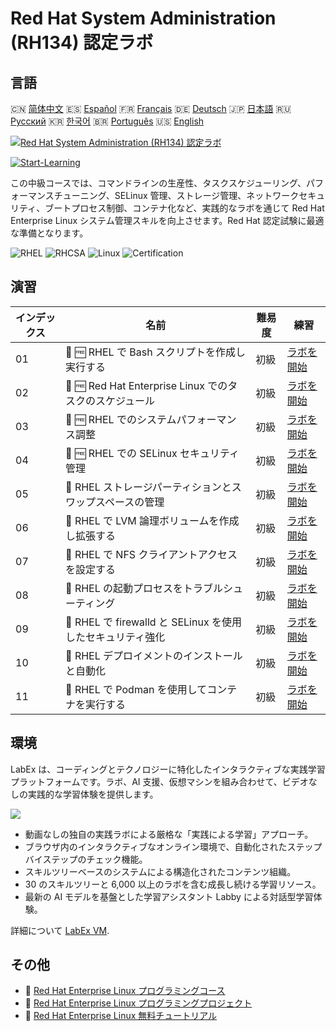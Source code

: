 # Red Hat System Administration (RH134) 認定ラボ

## 言語

🇨🇳 [简体中文](README_zh.md) 🇪🇸 [Español](README_es.md) 🇫🇷 [Français](README_fr.md) 🇩🇪 [Deutsch](README_de.md) 🇯🇵 [日本語](README_ja.md) 🇷🇺 [Русский](README_ru.md) 🇰🇷 [한국어](README_ko.md) 🇧🇷 [Português](README_pt.md) 🇺🇸 [English](README.md) 

[![Red Hat System Administration (RH134) 認定ラボ](https://cover-creator.labex.io/red-hat-system-administration-rh134-labs.png?lang=ja)](https://labex.io/ja/courses/red-hat-system-administration-rh134-labs)

[![Start-Learning](https://img.shields.io/badge/Start-Learning-whitesmoke?style=for-the-badge)](https://labex.io/ja/courses/red-hat-system-administration-rh134-labs)

この中級コースでは、コマンドラインの生産性、タスクスケジューリング、パフォーマンスチューニング、SELinux 管理、ストレージ管理、ネットワークセキュリティ、ブートプロセス制御、コンテナ化など、実践的なラボを通じて Red Hat Enterprise Linux システム管理スキルを向上させます。Red Hat 認定試験に最適な準備となります。

![RHEL](https://img.shields.io/badge/RHEL-whitesmoke?style=for-the-badge&logo=rhel)
![RHCSA](https://img.shields.io/badge/RHCSA-whitesmoke?style=for-the-badge&logo=rhcsa)
![Linux](https://img.shields.io/badge/Linux-whitesmoke?style=for-the-badge&logo=linux)
![Certification](https://img.shields.io/badge/Certification-whitesmoke?style=for-the-badge&logo=certification)


## 演習

|   インデックス | 名前                                                        | 難易度   | 練習                                                                                                                             |
|----------------|-------------------------------------------------------------|----------|----------------------------------------------------------------------------------------------------------------------------------|
|             01 | 📖 🆓 RHEL で Bash スクリプトを作成し実行する               | 初級     | <a target='_blank' href='https://labex.io/ja/tutorials/rhel-create-and-execute-bash-scripts-in-rhel-588877'>ラボを開始</a>       |
|             02 | 📖 🆓 Red Hat Enterprise Linux でのタスクのスケジュール     | 初級     | <a target='_blank' href='https://labex.io/ja/tutorials/rhel-schedule-tasks-in-red-hat-enterprise-linux-588897'>ラボを開始</a>    |
|             03 | 📖 🆓 RHEL でのシステムパフォーマンス調整                   | 初級     | <a target='_blank' href='https://labex.io/ja/tutorials/rhel-tune-system-performance-in-rhel-588907'>ラボを開始</a>               |
|             04 | 📖 🆓 RHEL での SELinux セキュリティ管理                    | 初級     | <a target='_blank' href='https://labex.io/ja/tutorials/rhel-manage-selinux-security-in-rhel-589233'>ラボを開始</a>               |
|             05 | 📖  RHEL ストレージパーティションとスワップスペースの管理   | 初級     | <a target='_blank' href='https://labex.io/ja/tutorials/rhel-manage-rhel-storage-partitions-and-swap-space-589241'>ラボを開始</a> |
|             06 | 📖  RHEL で LVM 論理ボリュームを作成し拡張する              | 初級     | <a target='_blank' href='https://labex.io/ja/tutorials/rhel-create-and-extend-lvm-logical-volumes-in-rhel-589245'>ラボを開始</a> |
|             07 | 📖  RHEL で NFS クライアントアクセスを設定する              | 初級     | <a target='_blank' href='https://labex.io/ja/tutorials/rhel-configure-nfs-client-access-in-rhel-589252'>ラボを開始</a>           |
|             08 | 📖  RHEL の起動プロセスをトラブルシューティング             | 初級     | <a target='_blank' href='https://labex.io/ja/tutorials/rhel-troubleshoot-the-rhel-boot-process-589253'>ラボを開始</a>            |
|             09 | 📖  RHEL で firewalld と SELinux を使用したセキュリティ強化 | 初級     | <a target='_blank' href='https://labex.io/ja/tutorials/rhel-secure-with-firewalld-and-selinux-in-rhel-589259'>ラボを開始</a>     |
|             10 | 📖  RHEL デプロイメントのインストールと自動化               | 初級     | <a target='_blank' href='https://labex.io/ja/tutorials/rhel-install-and-automate-rhel-deployments-589257'>ラボを開始</a>         |
|             11 | 📖  RHEL で Podman を使用してコンテナを実行する             | 初級     | <a target='_blank' href='https://labex.io/ja/tutorials/rhel-run-containers-with-podman-on-rhel-589256'>ラボを開始</a>            |

## 環境

LabEx は、コーディングとテクノロジーに特化したインタラクティブな実践学習プラットフォームです。ラボ、AI 支援、仮想マシンを組み合わせて、ビデオなしの実践的な学習体験を提供します。

![](https://tutorial-screenshot.getvm.io/images/vm-1725247253.png)

- 動画なしの独自の実践ラボによる厳格な「実践による学習」アプローチ。
- ブラウザ内のインタラクティブなオンライン環境で、自動化されたステップバイステップのチェック機能。
- スキルツリーベースのシステムによる構造化されたコンテンツ組織。
- 30 のスキルツリーと 6,000 以上のラボを含む成長し続ける学習リソース。
- 最新の AI モデルを基盤とした学習アシスタント Labby による対話型学習体験。

詳細について [LabEx VM](https://support.labex.io/using-labex/virtual-machine).

## その他

- 🔗 [Red Hat Enterprise Linux プログラミングコース](https://github.com/labex-labs/awesome-programming-courses)
- 🔗 [Red Hat Enterprise Linux プログラミングプロジェクト](https://github.com/labex-labs/awesome-programming-projects)
- 🔗 [Red Hat Enterprise Linux 無料チュートリアル](https://github.com/labex-labs/rhel-free-tutorials)

